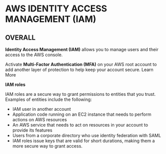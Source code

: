 # AWS IDENTITY ACCESS MANAGEMENT (IAM)

## OVERALL

**Identity Access Management (IAM)** allows you to manage users and their access to the AWS console.

Activate **Multi-Factor Authentication (MFA)** on your AWS root account to add another layer of protection to help keep your account secure. Learn More


**IAM roles**

IAM roles are a secure way to grant permissions to entities that you trust. Examples of entities include the following:

- IAM user in another account
- Application code running on an EC2 instance that needs to perform actions on AWS resources
- An AWS service that needs to act on resources in your account to provide its features
- Users from a corporate directory who use identity federation with SAML
- IAM roles issue keys that are valid for short durations, making them a more secure way to grant access.











































